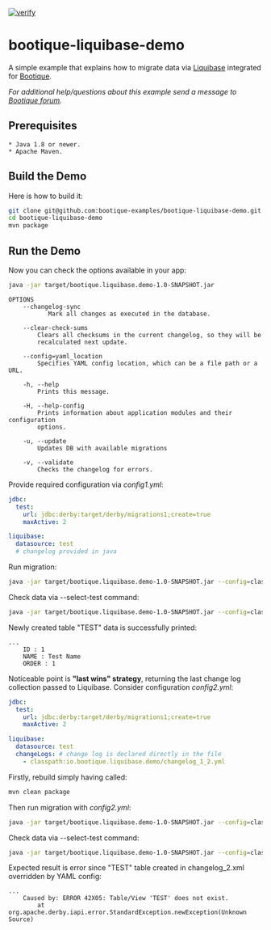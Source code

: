 [![verify](https://github.com/bootique-examples/bootique-liquibase-demo/actions/workflows/verify.yml/badge.svg)](https://github.com/bootique-examples/bootique-liquibase-demo/actions/workflows/verify.yml)
# bootique-liquibase-demo

A simple example that explains how to migrate data via [Liquibase](http://www.liquibase.org) integrated for [Bootique](http://bootique.io). 
   
*For additional help/questions about this example send a message to
[Bootique forum](https://groups.google.com/forum/#!forum/bootique-user).*
   
## Prerequisites
      
    * Java 1.8 or newer.
    * Apache Maven.
      
## Build the Demo
      
Here is how to build it:
```bash
git clone git@github.com:bootique-examples/bootique-liquibase-demo.git        
cd bootique-liquibase-demo
mvn package
 ```   
## Run the Demo

Now you can check the options available in your app:
```bash
java -jar target/bootique.liquibase.demo-1.0-SNAPSHOT.jar
```

```
OPTIONS
    --changelog-sync
           Mark all changes as executed in the database.

    --clear-check-sums
        Clears all checksums in the current changelog, so they will be
        recalculated next update.

    --config=yaml_location
        Specifies YAML config location, which can be a file path or a URL.

    -h, --help
        Prints this message.

    -H, --help-config
        Prints information about application modules and their configuration
        options.

    -u, --update
        Updates DB with available migrations

    -v, --validate
        Checks the changelog for errors.
```

Provide required configuration via *config1.yml*:
```yaml
jdbc:
  test:
    url: jdbc:derby:target/derby/migrations1;create=true
    maxActive: 2

liquibase:
  datasource: test
  # changelog provided in java
```
Run migration:
```bash
java -jar target/bootique.liquibase.demo-1.0-SNAPSHOT.jar --config=classpath:io.bootique.liquibase.demo/config1.yml --update
```
    
Check data via --select-test command:
```bash
java -jar target/bootique.liquibase.demo-1.0-SNAPSHOT.jar --config=classpath:io.bootique.liquibase.demo/config1.yml --select-test
```

Newly created table "TEST" data is successfully printed:   
```
...
    ID : 1
    NAME : Test Name
    ORDER : 1
```
Noticeable point is **"last wins" strategy**, returning the last change log collection passed to Liquibase. 
Consider configuration  *config2.yml*:
```yaml
jdbc:
  test:
    url: jdbc:derby:target/derby/migrations1;create=true
    maxActive: 2

liquibase:
  datasource: test
  changeLogs: # change log is declared directly in the file
    - classpath:io.bootique.liquibase.demo/changelog_1_2.yml
```
Firstly, rebuild simply having called:
```bash
mvn clean package
```
    
Then run migration with *config2.yml*:
```bash
java -jar target/bootique.liquibase.demo-1.0-SNAPSHOT.jar --config=classpath:io.bootique.liquibase.demo/config2.yml --update
```
    
Check data via --select-test command:
```bash
java -jar target/bootique.liquibase.demo-1.0-SNAPSHOT.jar --config=classpath:io.bootique.liquibase.demo/config2.yml --select-test        
```    
    
Expected result is error since "TEST" table created in changelog_2.xml overridden by YAML config:
```
...
    Caused by: ERROR 42X05: Table/View 'TEST' does not exist.
    	at org.apache.derby.iapi.error.StandardException.newException(Unknown Source)
```




